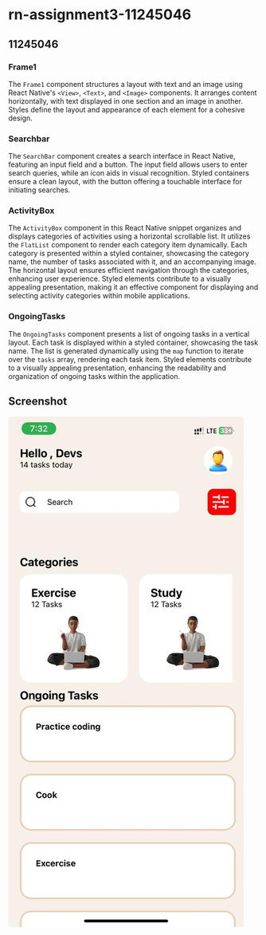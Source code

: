 # rn-assignment3-11245046

## 11245046

### Frame1

The `Frame1` component structures a layout with text and an image using React Native's `<View>`, `<Text>`, and `<Image>` components. It arranges content horizontally, with text displayed in one section and an image in another. Styles define the layout and appearance of each element for a cohesive design.


### Searchbar

The `SearchBar` component creates a search interface in React Native, featuring an input field and a button. The input field allows users to enter search queries, while an icon aids in visual recognition. Styled containers ensure a clean layout, with the button offering a touchable interface for initiating searches.


### ActivityBox

The `ActivityBox` component in this React Native snippet organizes and displays categories of activities using a horizontal scrollable list. It utilizes the `FlatList` component to render each category item dynamically. Each category is presented within a styled container, showcasing the category name, the number of tasks associated with it, and an accompanying image. The horizontal layout ensures efficient navigation through the categories, enhancing user experience. Styled elements contribute to a visually appealing presentation, making it an effective component for displaying and selecting activity categories within mobile applications.


### OngoingTasks

The `OngoingTasks` component presents a list of ongoing tasks in a vertical layout. Each task is displayed within a styled container, showcasing the task name. The list is generated dynamically using the `map` function to iterate over the `tasks` array, rendering each task item. Styled elements contribute to a visually appealing presentation, enhancing the readability and organization of ongoing tasks within the application.

## Screenshot

![Application screenshot](result.jpg)